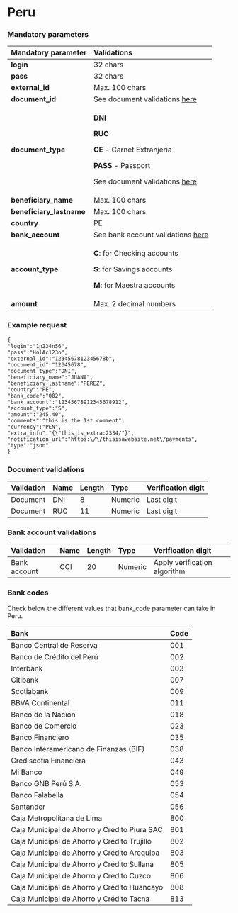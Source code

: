 # Peru

### Mandatory parameters

<table>
  <thead>
    <tr>
      <th style="text-align:left"><b>Mandatory parameter</b>
      </th>
      <th style="text-align:left"><b>Validations</b>
      </th>
    </tr>
  </thead>
  <tbody>
    <tr>
      <td style="text-align:left"><b>login</b>
      </td>
      <td style="text-align:left">32 chars</td>
    </tr>
    <tr>
      <td style="text-align:left"><b>pass</b>
      </td>
      <td style="text-align:left">32 chars</td>
    </tr>
    <tr>
      <td style="text-align:left"><b>external_id</b>
      </td>
      <td style="text-align:left">Max. 100 chars</td>
    </tr>
    <tr>
      <td style="text-align:left"><b>document_id</b>
      </td>
      <td style="text-align:left">See document validations <a href="peru.md#document-validations">here</a>
      </td>
    </tr>
    <tr>
      <td style="text-align:left"><b>document_type</b>
      </td>
      <td style="text-align:left">
        <p><b>DNI</b>
        </p>
        <p><b>RUC</b>
        </p>
        <p><b>CE </b>-<b> </b>Carnet Extranjeria</p>
        <p><b>PASS </b>- Passport</p>
        <p>See document validations <a href="peru.md#document-validations">here</a>
        </p>
      </td>
    </tr>
    <tr>
      <td style="text-align:left"><b>beneficiary_name</b>
      </td>
      <td style="text-align:left">Max. 100 chars</td>
    </tr>
    <tr>
      <td style="text-align:left"><b>beneficiary_lastname</b>
      </td>
      <td style="text-align:left">Max. 100 chars</td>
    </tr>
    <tr>
      <td style="text-align:left"><b>country</b>
      </td>
      <td style="text-align:left">PE</td>
    </tr>
    <tr>
      <td style="text-align:left"><b>bank_account</b>
      </td>
      <td style="text-align:left">See bank account validations <a href="peru.md#bank-account-validations">here</a>
      </td>
    </tr>
    <tr>
      <td style="text-align:left"><b>account_type</b>
      </td>
      <td style="text-align:left">
        <p><b>C</b>: for Checking accounts</p>
        <p><b>S</b>: for Savings accounts</p>
        <p><b>M</b>: for Maestra accounts</p>
      </td>
    </tr>
    <tr>
      <td style="text-align:left"><b>amount</b>
      </td>
      <td style="text-align:left">Max. 2 decimal numbers</td>
    </tr>
  </tbody>
</table>

### Example request

```text
{
"login":"1n234n56",
"pass":"HolAc123o",
"external_id":"1234567812345678b",
"document_id":"12345678",
"document_type":"DNI",
"beneficiary_name":"JUANA",
"beneficiary_lastname":"PEREZ",
"country":"PE",
"bank_code":"002",
"bank_account":"12345678912345678912",
"account_type":"S",
"amount":"245.40",
"comments":"this is the 1st comment",
"currency":"PEN",
"extra_info":"{\"this_is_extra:2334/"}",
"notification_url":"https:\/\/thisisawebsite.net\/payments",
"type":"json"
}
```

### Document validations

| Validation | Name | Length | Type | Verification digit |
| :--- | :--- | :--- | :--- | :--- |
| Document | DNI | 8 | Numeric | Last digit |
| Document | RUC | 11 | Numeric | Last digit |

### Bank account validations

| Validation | Name | Length | Type | Verification digit |
| :--- | :--- | :--- | :--- | :--- |
| Bank account | CCI | 20 | Numeric | Apply verification algorithm |

### **Bank codes**

Check below the different values that bank\_code parameter can take in Peru.

| **Bank** | **Code** |
| :--- | :--- |
| Banco Central de Reserva | 001 |
| Banco de Crédito del Perú | 002 |
| Interbank | 003 |
| Citibank | 007 |
| Scotiabank | 009 |
| BBVA Continental | 011 |
| Banco de la Nación | 018 |
| Banco de Comercio | 023 |
| Banco Financiero | 035 |
| Banco Interamericano de Finanzas \(BIF\) | 038 |
| Crediscotia Financiera | 043 |
| Mi Banco | 049 |
| Banco GNB Perú S.A. | 053 |
| Banco Falabella | 054 |
| Santander | 056 |
| Caja Metropolitana de Lima | 800 |
| Caja Municipal de Ahorro y Crédito Piura SAC | 801 |
| Caja Municipal de Ahorro y Crédito Trujillo | 802 |
| Caja Municipal de Ahorro y Crédito Arequipa | 803 |
| Caja Municipal de Ahorro y Crédito Sullana | 805 |
| Caja Municipal de Ahorro y Crédito Cuzco | 806 |
| Caja Municipal de Ahorro y Crédito Huancayo | 808 |
| Caja Municipal de Ahorro y Crédito Tacna | 813 |

